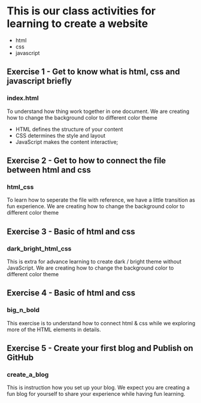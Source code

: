 # This is our class activities for learning to create a website
- html
- css
- javascript

## Exercise 1 - Get to know what is html, css and javascript briefly
### index.html
To understand how thing work together in one document. We are creating how to change the background color to different color theme
- HTML defines the structure of your content
- CSS determines the style and layout 
- JavaScript makes the content interactive;

## Exercise 2 - Get to how to connect the file between html and css
### html_css
To learn how to seperate the file with reference, we have a little transition as fun experience. 
We are creating how to change the background color to different color theme

## Exercise 3 - Basic of html and css  
### dark_bright_html_css
This is extra for advance learning to create dark / bright theme without JavaScript.
We are creating how to change the background color to different color theme

## Exercise 4 - Basic of html and css 
### big_n_bold
This exercise is to understand how to connect html & css while we exploring more of the HTML elements in details.

## Exercise 5 - Create your first blog and Publish on GitHub
### create_a_blog
This is instruction how you set up your blog. We expect you are creating a fun blog for yourself to share your experience while having fun learning.


